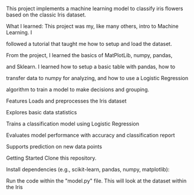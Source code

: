 This project implements a machine learning model to classify iris flowers based on the classic Iris dataset.


What I learned:
This project was my, like many others, intro to Machine Learning. I 

followed a tutorial that taught me how to setup and load the dataset.

From the project, I learned the basics of MatPlotLib, numpy, pandas,

and Sklearn. I learned how to setup a basic table with pandas, how to 

transfer data to numpy for analyzing, and how to use a Logistic Regression 

algorithm to train a model to make decisions and grouping. 


Features
Loads and preprocesses the Iris dataset

Explores basic data statistics

Trains a classification model using Logistic Regression

Evaluates model performance with accuracy and classification report

Supports prediction on new data points


Getting Started
Clone this repository.

Install dependencies (e.g., scikit-learn, pandas, numpy, matplotlib):

Run the code within the "model.py" file. This will look at the dataset within the Iris
